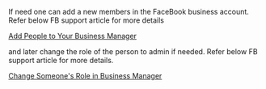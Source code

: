 If need one can add a new members in the FaceBook business account. Refer below FB support article for more details

[Add People to Your Business Manager](https://www.facebook.com/business/help/2169003770027706?id=2190812977867143)

and later change the role of the person to admin if needed. Refer below FB support article for more details.

[Change Someone&#39;s Role in Business Manager](https://www.facebook.com/business/help/254817222048070?id=2190812977867143)
